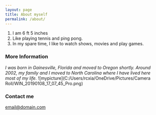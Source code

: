 ```yaml
---
layout: page
title: About myself
permalink: /about/
---
```

1. I am 6 ft 5 inches
2. Like playing tennis and ping pong.
3. In my spare time, I like to watch shows, movies and play games.

### More Information
*I was born in Gainesville, Florida and moved to Oregon shortly. Around 2002, my family and I moved to North Carolina where I have lived here most of my life.*
![mypicture](C:/Users/rcxia/OneDrive/Pictures/Camera Roll/WIN_20190108_17_07_45_Pro.png)



### Contact me

[email@domain.com](mailto:email@domain.com)
